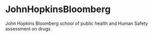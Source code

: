 # JohnHopkinsBloomberg
John Hopkins Bloomberg school of public health and Human Safety assessment on drugs
